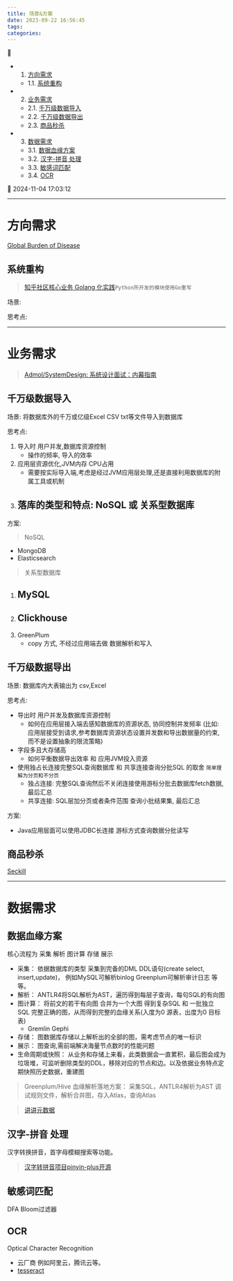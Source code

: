 ```yaml
---
title: 场景&方案
date: 2023-09-22 16:56:45
tags: 
categories: 
---
```


💠

- 1. [方向需求](#方向需求)
    - 1.1. [系统重构](#系统重构)
- 2. [业务需求](#业务需求)
    - 2.1. [千万级数据导入](#千万级数据导入)
    - 2.2. [千万级数据导出](#千万级数据导出)
    - 2.3. [商品秒杀](#商品秒杀)
- 3. [数据需求](#数据需求)
    - 3.1. [数据血缘方案](#数据血缘方案)
    - 3.2. [汉字-拼音 处理](#汉字-拼音-处理)
    - 3.3. [敏感词匹配](#敏感词匹配)
    - 3.4. [OCR](#ocr)

💠 2024-11-04 17:03:12
****************************************
# 方向需求
[Global Burden of Disease](https://ghdx.healthdata.org)

## 系统重构
> [知乎社区核心业务 Golang 化实践](https://zhuanlan.zhihu.com/p/48039838)`Python所开发的模块使用Go重写`

场景:

思考点:

************************

# 业务需求
> [Admol/SystemDesign: 系统设计面试：内幕指南](https://github.com/Admol/SystemDesign)  

## 千万级数据导入
场景: 将数据库外的千万或亿级Excel CSV txt等文件导入到数据库

思考点:
1. 导入时 用户并发,数据库资源控制
    - 操作的频率, 导入的效率
1. 应用层资源优化,JVM内存 CPU占用
    - 需要按实际导入端,考虑是经过JVM应用层处理,还是直接利用数据库的附属工具或机制
1. 落库的类型和特点: NoSQL 或 关系型数据库
    - 

方案:

> NoSQL
- MongoDB
- Elasticsearch

> 关系型数据库
1. MySQL
    - 
1. Clickhouse 
    - 
1. GreenPlum 
    - copy 方式, 不经过应用端去做 数据解析和写入

## 千万级数据导出
场景: 数据库内大表输出为 csv,Excel  

思考点: 
- 导出时 用户并发及数据库资源控制
    - 如何在应用层接入端去感知数据库的资源状态, 协同控制并发频率 (比如: 应用层接受到请求,参考数据库资源状态设置并发数和导出数据量的约束, 而不是设置抽象的限流策略)
- 字段多且大存储高
    - 如何平衡数据导出效率 和 应用JVM投入资源
- 使用独占长连接完整SQL查询数据库 和 共享连接查询分批SQL 的取舍 `简单理解为分页和不分页`
    - 独占连接: 完整SQL查询然后不关闭连接使用游标分批去数据库fetch数据, 最后汇总
    - 共享连接: SQL层加分页或者条件范围 查询小批结果集, 最后汇总

方案:
- Java应用层面可以使用JDBC长连接 游标方式查询数据分批读写

## 商品秒杀
[Seckill](https://github.com/hfbin/Seckill)


************************


# 数据需求
## 数据血缘方案
核心流程为 采集 解析 图计算 存储 展示

- 采集： 依据数据库的类型 采集到完备的DML DDL语句(create select, insert,update)， 例如MySQL可解析binlog Greenplum可解析审计日志 等等。
- 解析： ANTLR4将SQL解析为AST，遍历得到每层子查询，每句SQL的有向图
- 图计算： 将前文的若干有向图 合并为一个大图 得到复杂SQL 和 一批独立SQL 完整正确的图，从而得到完整的血缘关系(入度为0 源表，出度为0 目标表)
    - Gremlin Gephi 
- 存储： 图数据库存储以上解析出的全部的图，需考虑节点的唯一标识
- 展示： 图查询,需前端解决海量节点数时的性能问题
- 生命周期或快照： 从业务和存储上来看，此类数据会一直累积，最后图会成为垃圾堆，可监听删除类型的DDL，移除对应的节点和边。以及依据业务特点定期快照历史数据，重建图

> Greenplum/Hive 血缘解析落地方案： 采集SQL，ANTLR4解析为AST 调试规则文件，解析合并图，存入Atlas，查询Atlas

> [讲讲元数据](https://ganjiacheng.cn/article/2020/article_3_%E8%AE%B2%E8%AE%B2%E5%85%83%E6%95%B0%E6%8D%AE/)  

## 汉字-拼音 处理
汉字转换拼音，首字母模糊搜索等功能。

> [汉字转拼音项目pinyin-plus开源](http://www.kailing.pub/article/index/arcid/326.html)

## 敏感词匹配
DFA Bloom过滤器

## OCR
Optical Character Recognition

- 云厂商 例如阿里云，腾讯云等。
- [tesseract](https://github.com/tesseract-ocr/tesseract)
